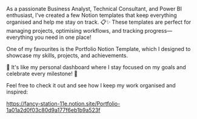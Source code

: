 As a passionate Business Analyst, Technical Consultant, and Power BI enthusiast, I've created a few Notion templates that keep everything organised and help me stay on track. 
📋✨ These templates are perfect for managing projects, optimising workflows, and tracking progress—everything you need in one place!

One of my favourites is the Portfolio Notion Template, which I designed to showcase my skills, projects, and achievements. 

🌟 It's like my personal dashboard where I stay focused on my goals and celebrate every milestone! 🎯

Feel free to check it out and see how I keep my work organised and inspired:

https://fancy-station-11e.notion.site/Portfolio-1a01a2d0f03c80d9a177f6eb1b9a523f
